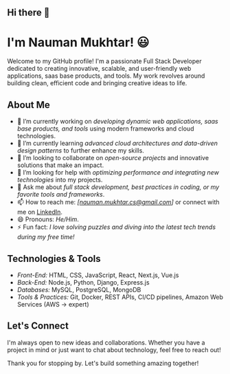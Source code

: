 ## Hi there 👋

# I'm Nauman Mukhtar! 😃

Welcome to my GitHub profile! I'm a passionate Full Stack Developer dedicated to creating innovative, scalable, and user-friendly web applications, saas base products, and tools. My work revolves around building clean, efficient code and bringing creative ideas to life.

## About Me

- 🔭 I’m currently working on *developing dynamic web applications, saas base products, and tools* using modern frameworks and cloud technologies.
- 🌱 I’m currently learning *advanced cloud architectures and data-driven design patterns* to further enhance my skills.
- 👯 I’m looking to collaborate on *open-source projects* and innovative solutions that make an impact.
- 🤔 I’m looking for help with *optimizing performance and integrating new technologies* into my projects.
- 💬 Ask me about *full stack development, best practices in coding, or my favorite tools and frameworks*.
- 📫 How to reach me: *[nauman.mukhtar.cs@gmail.com]* or connect with me on [LinkedIn](https://www.linkedin.com/in/nauman-cs/).
- 😄 Pronouns: *He/Him*.
- ⚡ Fun fact: *I love solving puzzles and diving into the latest tech trends during my free time!*

## Technologies & Tools

- *Front-End:* HTML, CSS, JavaScript, React, Next.js, Vue.js
- *Back-End:* Node.js, Python, Django, Express.js
- *Databases:* MySQL, PostgreSQL, MongoDB
- *Tools & Practices:* Git, Docker, REST APIs, CI/CD pipelines, Amazon Web Services (AWS -> expert)


## Let's Connect

I'm always open to new ideas and collaborations. Whether you have a project in mind or just want to chat about technology, feel free to reach out!

Thank you for stopping by. Let's build something amazing together!
